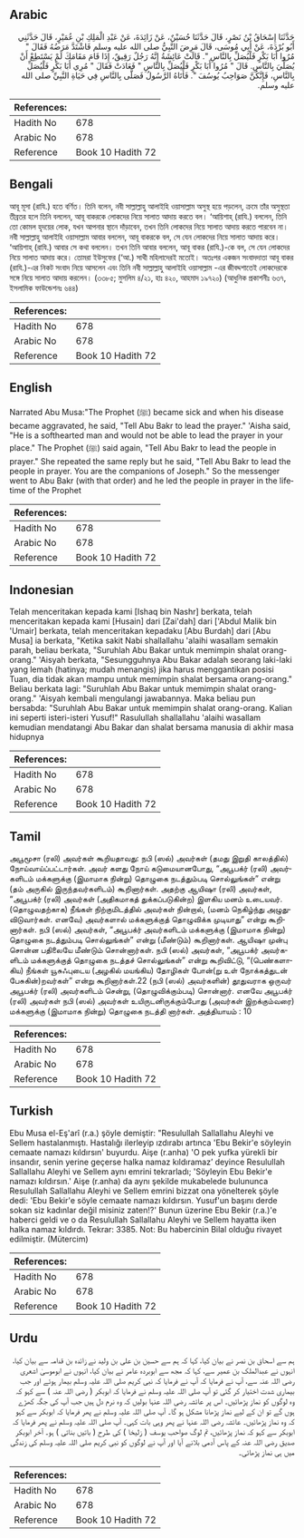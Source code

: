 ## Arabic


<div dir="rtl" lang="ar" style={{fontSize:'larger',backgroundColor:'#f8f9fa',padding:20}}>
حَدَّثَنَا إِسْحَاقُ بْنُ نَصْرٍ، قَالَ حَدَّثَنَا حُسَيْنٌ، عَنْ زَائِدَةَ، عَنْ عَبْدِ الْمَلِكِ بْنِ عُمَيْرٍ، قَالَ حَدَّثَنِي أَبُو بُرْدَةَ، عَنْ أَبِي مُوسَى، قَالَ مَرِضَ النَّبِيُّ صلى الله عليه وسلم فَاشْتَدَّ مَرَضُهُ فَقَالَ ‏"‏ مُرُوا أَبَا بَكْرٍ فَلْيُصَلِّ بِالنَّاسِ ‏"‏‏.‏ قَالَتْ عَائِشَةُ إِنَّهُ رَجُلٌ رَقِيقٌ، إِذَا قَامَ مَقَامَكَ لَمْ يَسْتَطِعْ أَنْ يُصَلِّيَ بِالنَّاسِ‏.‏ قَالَ ‏"‏ مُرُوا أَبَا بَكْرٍ فَلْيُصَلِّ بِالنَّاسِ ‏"‏ فَعَادَتْ فَقَالَ ‏"‏ مُرِي أَبَا بَكْرٍ فَلْيُصَلِّ بِالنَّاسِ، فَإِنَّكُنَّ صَوَاحِبُ يُوسُفَ ‏"‏‏.‏ فَأَتَاهُ الرَّسُولُ فَصَلَّى بِالنَّاسِ فِي حَيَاةِ النَّبِيِّ صلى الله عليه وسلم‏.‏
</div>
<div style={{backgroundColor:'#f8f9fa',padding:20, marginBottom: 10}}><table> <thead> <tr> <th>References:</th> <th></th> </tr> </thead> <tbody><tr><td>Hadith No</td><td>678</td></tr><tr><td>Arabic No</td><td>678</td></tr><tr><td>Reference</td><td>Book 10 Hadith 72</td></tr></tbody></table></div>

## Bengali


<div dir="ltr" lang="bn" style={{fontSize:'larger',backgroundColor:'#f8f9fa',padding:20}}>
আবূ মূসা (রাযি.) হতে বর্ণিত। তিনি বলেন, নবী সাল্লাল্লাহু আলাইহি ওয়াসাল্লাম অসুস্থ হয়ে পড়লেন, ক্রমে তাঁর অসুস্থতা তীব্রতর হলে তিনি বললেন, আবূ বাকরকে লোকদের নিয়ে সালাত আদায় করতে বল। ‘আয়িশাহ্ (রাযি.) বললেন, তিনি তো কোমল হৃদয়ের লোক, যখন আপনার স্থানে দাঁড়াবেন, তখন তিনি লোকদের নিয়ে সালাত আদায় করতে পারবেন না। নবী সাল্লাল্লাহু আলাইহি ওয়াসাল্লাম আবার বললেন, আবূ বাকরকে বল, সে যেন লোকদের নিয়ে সালাত আদায় করে। ‘আয়িশাহ্ (রাযি.) আবার সে কথা বললেন। তখন তিনি আবার বললেন, আবূ বাকর (রাযি.)-কে বল, সে যেন লোকদের নিয়ে সালাত আদায় করে। তোমরা ইউসুফের (‘আ.) সাথী মহিলাদেরই মতোই। অতঃপর একজন সংবাদদাতা আবূ বাকর (রাযি.)-এর নিকট সংবাদ নিয়ে আসলেন এবং তিনি নবী সাল্লাল্লাহু আলাইহি ওয়াসাল্লাম -এর জীবদ্দশাতেই লোকদেরকে সঙ্গে নিয়ে সালাত আদায় করলেন। (৩৩৮৫; মুসলিম ৪/২১, হাঃ ৪২০, আহমাদ ১৯৭২০) (আধুনিক প্রকাশনীঃ ৬৩৭, ইসলামিক ফাউন্ডেশনঃ ৬৪৪)
</div>
<div style={{backgroundColor:'#f8f9fa',padding:20, marginBottom: 10}}><table> <thead> <tr> <th>References:</th> <th></th> </tr> </thead> <tbody><tr><td>Hadith No</td><td>678</td></tr><tr><td>Arabic No</td><td>678</td></tr><tr><td>Reference</td><td>Book 10 Hadith 72</td></tr></tbody></table></div>

## English


<div dir="ltr" lang="en" style={{fontSize:'larger',backgroundColor:'#f8f9fa',padding:20}}>
Narrated Abu Musa:"The Prophet (ﷺ) became sick and when his disease became aggravated, he said, "Tell Abu Bakr to lead the prayer." 'Aisha said, "He is a softhearted man and would not be able to lead the prayer in your place." The Prophet (ﷺ) said again, "Tell Abu Bakr to lead the people in prayer." She repeated the same reply but he said, "Tell Abu Bakr to lead the people in prayer. You are the companions of Joseph." So the messenger went to Abu Bakr (with that order) and he led the people in prayer in the lifetime of the Prophet
</div>
<div style={{backgroundColor:'#f8f9fa',padding:20, marginBottom: 10}}><table> <thead> <tr> <th>References:</th> <th></th> </tr> </thead> <tbody><tr><td>Hadith No</td><td>678</td></tr><tr><td>Arabic No</td><td>678</td></tr><tr><td>Reference</td><td>Book 10 Hadith 72</td></tr></tbody></table></div>

## Indonesian


<div dir="ltr" lang="id" style={{fontSize:'larger',backgroundColor:'#f8f9fa',padding:20}}>
Telah menceritakan kepada kami [Ishaq bin Nashr] berkata, telah menceritakan kepada kami [Husain] dari [Zai'dah] dari ['Abdul Malik bin 'Umair] berkata, telah menceritakan kepadaku [Abu Burdah] dari [Abu Musa] ia berkata, "Ketika sakit Nabi shallallahu 'alaihi wasallam semakin parah, beliau berkata, "Suruhlah Abu Bakar untuk memimpin shalat orang-orang." 'Aisyah berkata, "Sesungguhnya Abu Bakar adalah seorang laki-laki yang lemah (hatinya; mudah menangis) jika harus menggantikan posisi Tuan, dia tidak akan mampu untuk memimpin shalat bersama orang-orang." Beliau berkata lagi: "Suruhlah Abu Bakar untuk memimpin shalat orang-orang." 'Aisyah kembali mengulangi jawabannya. Maka beliau pun bersabda: "Suruhlah Abu Bakar untuk memimpin shalat orang-orang. Kalian ini seperti isteri-isteri Yusuf!" Rasulullah shallallahu 'alaihi wasallam kemudian mendatangi Abu Bakar dan shalat bersama manusia di akhir masa hidupnya
</div>
<div style={{backgroundColor:'#f8f9fa',padding:20, marginBottom: 10}}><table> <thead> <tr> <th>References:</th> <th></th> </tr> </thead> <tbody><tr><td>Hadith No</td><td>678</td></tr><tr><td>Arabic No</td><td>678</td></tr><tr><td>Reference</td><td>Book 10 Hadith 72</td></tr></tbody></table></div>

## Tamil


<div dir="ltr" lang="ta" style={{fontSize:'larger',backgroundColor:'#f8f9fa',padding:20}}>
அபூமூசா (ரலி) அவர்கள் கூறியதாவது: நபி (ஸல்) அவர்கள் (தமது இறுதி காலத்தில்) நோய்வாய்ப்பட்டார்கள். அவர் களது நோய் கடுமையானபோது, “அபூபக்ர் (ரலி) அவர்களிடம் மக்களுக்கு (இமாமாக நின்று) தொழுகை நடத்தும்படி சொல்லுங்கள்” என்று (தம் அருகில் இருந்தவர்களிடம்) கூறினார்கள். அதற்கு ஆயிஷா (ரலி) அவர்கள், “அபூபக்ர் (ரலி) அவர்கள் (அதிகமாகத் துக்கப்படுகின்ற) இளகிய மனம் உடையவர். (தொழுவதற்காக) நீங்கள் நிற்குமிடத்தில் அவர்கள் நின்றால், (மனம் நெகிழ்ந்து அழுதுவிடுவார்கள். எனவே) அவர்களால் மக்களுக்குத் தொழுவிக்க முடியாது” என்று கூறினார்கள். நபி (ஸல்) அவர்கள், “அபூபக்ர் அவர்களிடம் மக்களுக்கு (இமாமாக நின்று) தொழுகை நடத்தும்படி சொல்லுங்கள்” என்று (மீண்டும்) கூறினார்கள். ஆயிஷா முன்பு சொன்ன பதிலையே மீண்டும் சொன்னார்கள். நபி (ஸல்) அவர்கள், “அபூபக்ர் அவர்களிடம் மக்களுக்குத் தொழுகை நடத்தச் சொல்லுங்கள்” என்று கூறிவிட்டு, “(பெண்களாகிய) நீங்கள் யூசுஃபுடைய (அழகில் மயங்கிய) தோழிகள் போன்(று உள் நோக்கத்துடன் பேசுகின்)றவர்கள்” என்று கூறினார்கள்.22 (நபி (ஸல்) அவர்களின்) தூதுவராக ஒருவர் அபூபக்ர் (ரலி) அவர்களிடம் சென்று, (தொழுவிக்கும்படி) சொன்னார். எனவே அபூபக்ர் (ரலி) அவர்கள் நபி (ஸல்) அவர்கள் உயிருடனிருக்கும்போது (அவர்கள் இறக்கும்வரை) மக்களுக்கு (இமாமாக நின்று) தொழுகை நடத்தி னார்கள். அத்தியாயம் : 10
</div>
<div style={{backgroundColor:'#f8f9fa',padding:20, marginBottom: 10}}><table> <thead> <tr> <th>References:</th> <th></th> </tr> </thead> <tbody><tr><td>Hadith No</td><td>678</td></tr><tr><td>Arabic No</td><td>678</td></tr><tr><td>Reference</td><td>Book 10 Hadith 72</td></tr></tbody></table></div>

## Turkish


<div dir="ltr" lang="tr" style={{fontSize:'larger',backgroundColor:'#f8f9fa',padding:20}}>
Ebu Musa el-Eş'arî (r.a.) şöyle demiştir: "Resulullah Sallallahu Aleyhi ve Sellem hastalanmıştı. Hastalığı ilerleyip ızdırabı artınca 'Ebu Bekir'e söyleyin cemaate namazı kıldırsın' buyurdu. Aişe (r.anha) 'O pek yufka yürekli bir insandır, senin yerine geçerse halka namaz kıldıramaz’ deyince Resulullah Sallallahu Aleyhi ve Sellem aynı emrini tekrarladı; 'Söyleyin Ebu Bekir'e namazı kıldırsın.' Aişe (r.anha) da aynı şekilde mukabelede bulununca Resulullah Sallallahu Aleyhi ve Sellem emrini bizzat ona yönelterek şöyle dedi: 'Ebu Bekir'e söyle cemaate namazı kıldırsın. Yusuf'un başını derde sokan siz kadınlar değil misiniz zaten!?' Bunun üzerine Ebu Bekir (r.a.)'e haberci geldi ve o da Resulullah Sallallahu Aleyhi ve Sellem hayatta iken halka namaz kıldırdı. Tekrar: 3385. Not: Bu habercinin Bilal olduğu rivayet edilmiştir. (Mütercim)
</div>
<div style={{backgroundColor:'#f8f9fa',padding:20, marginBottom: 10}}><table> <thead> <tr> <th>References:</th> <th></th> </tr> </thead> <tbody><tr><td>Hadith No</td><td>678</td></tr><tr><td>Arabic No</td><td>678</td></tr><tr><td>Reference</td><td>Book 10 Hadith 72</td></tr></tbody></table></div>

## Urdu


<div dir="rtl" lang="ur" style={{fontSize:'larger',backgroundColor:'#f8f9fa',padding:20}}>
ہم سے اسحاق بن نصر نے بیان کیا، کہا کہ ہم سے حسین بن علی بن ولید نے زائدہ بن قدامہ سے بیان کیا، انہوں نے عبدالملک بن عمیر سے، کہا کہ مجھ سے ابوبردہ عامر نے بیان کیا، انہوں نے ابوموسیٰ اشعری رضی اللہ عنہ سے، آپ نے فرمایا کہ آپ نے فرمایا کہ نبی کریم صلی اللہ علیہ وسلم بیمار ہوئے اور جب بیماری شدت اختیار کر گئی تو آپ صلی اللہ علیہ وسلم نے فرمایا کہ ابوبکر ( رضی اللہ عنہ ) سے کہو کہ وہ لوگوں کو نماز پڑھائیں۔ اس پر عائشہ رضی اللہ عنہا بولیں کہ وہ نرم دل ہیں جب آپ کی جگہ کھڑے ہوں گے تو ان کے لیے نماز پڑھانا مشکل ہو گا۔ آپ صلی اللہ علیہ وسلم نے پھر فرمایا کہ ابوبکر سے کہو کہ وہ نماز پڑھائیں۔ عائشہ رضی اللہ عنہا نے پھر وہی بات کہی۔ آپ صلی اللہ علیہ وسلم نے پھر فرمایا کہ ابوبکر سے کہو کہ نماز پڑھائیں، تم لوگ صواحب یوسف ( زلیخا ) کی طرح ( باتیں بناتی ) ہو۔ آخر ابوبکر صدیق رضی اللہ عنہ کے پاس آدمی بلانے آیا اور آپ نے لوگوں کو نبی کریم صلی اللہ علیہ وسلم کی زندگی میں ہی نماز پڑھائی۔
</div>
<div style={{backgroundColor:'#f8f9fa',padding:20, marginBottom: 10}}><table> <thead> <tr> <th>References:</th> <th></th> </tr> </thead> <tbody><tr><td>Hadith No</td><td>678</td></tr><tr><td>Arabic No</td><td>678</td></tr><tr><td>Reference</td><td>Book 10 Hadith 72</td></tr></tbody></table></div>